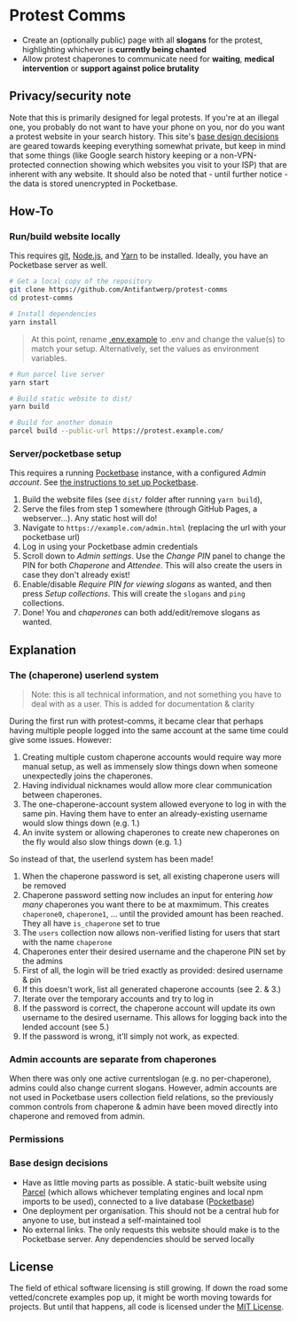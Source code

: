 # Protest Comms

- Create an (optionally public) page with all **slogans** for the protest, highlighting whichever is **currently being chanted**
- Allow protest chaperones to communicate need for **waiting**, **medical intervention** or **support against police brutality**

## Privacy/security note
Note that this is primarily designed for legal protests. If you're at an illegal one, you probably do not want to have your phone on you, nor do you want a protest website in your search history. This site's [base design decisions](#base-design-decisions) are geared towards keeping everything somewhat private, but keep in mind that some things (like Google search history keeping or a non-VPN-protected connection showing which websites you visit to your ISP) that are inherent with any website. It should also be noted that - until further notice - the data is stored unencrypted in Pocketbase.

## How-To
### Run/build website locally
This requires [git](https://git-scm.com/), [Node.js](https://nodejs.org/), and [Yarn](https://yarnpkg.com/getting-started/install) to be installed. Ideally, you have an Pocketbase server as well.

```bash
# Get a local copy of the repository
git clone https://github.com/Antifantwerp/protest-comms
cd protest-comms

# Install dependencies
yarn install
```

> At this point, rename [.env.example](.env.example) to .env and change the value(s) to match your setup.
> Alternatively, set the values as environment variables.

```bash
# Run parcel live server
yarn start

# Build static website to dist/
yarn build

# Build for another domain
parcel build --public-url https://protest.example.com/
```

### Server/pocketbase setup
This requires a running [Pocketbase](https://pocketbase.io/) instance, with a configured *Admin account*.
See [the instructions to set up Pocketbase](https://pocketbase.io/docs/).

1. Build the website files (see `dist/` folder after running `yarn build`),
2. Serve the files from step 1 somewhere (through GitHub Pages, a webserver...). Any static host will do!
3. Navigate to `https://example.com/admin.html` (replacing the url with your pocketbase url)
4. Log in using your Pocketbase admin credentials
5. Scroll down to *Admin settings*. Use the *Change PIN* panel to change the PIN for both *Chaperone* and *Attendee*. This will also create the users in case they don't already exist!
6. Enable/disable *Require PIN for viewing slogans* as wanted, and then press *Setup collections*. This will create the `slogans` and `ping` collections.
7. Done! You and *chaperones* can both add/edit/remove slogans as wanted.

## Explanation
### The (chaperone) userlend system
> Note: this is all technical information, and not something you have to deal with as a user. This is added for documentation & clarity

During the first run with protest-comms, it became clear that perhaps having multiple people logged into the same account at the same time could give some issues. However:
1. Creating multiple custom chaperone accounts would require way more manual setup, as well as immensely slow things down when someone unexpectedly joins the chaperones.
2. Having individual nicknames would allow more clear communication between chaperones.
3. The one-chaperone-account system allowed everyone to log in with the same pin. Having them have to enter an already-existing username would
slow things down (e.g. 1.)
4. An invite system or allowing chaperones to create new chaperones on the fly would also slow things down (e.g. 1.)

So instead of that, the userlend system has been made!
1. When the chaperone password is set, all existing chaperone users will be removed
2. Chaperone password setting now includes an input for entering *how many* chaperones you want there to be at maxmimum. This creates `chaperone0`, `chaperone1`, ... until the provided amount has been reached. They all have `is_chaperone` set to true
3. The `users` collection now allows non-verified listing for users that start with the name `chaperone`
4. Chaperones enter their desired username and the chaperone PIN set by the admins
5. First of all, the login will be tried exactly as provided: desired username & pin
6. If this doesn't work, list all generated chaperone accounts (see 2. & 3.) 
7. Iterate over the temporary accounts and try to log in
8. If the password is correct, the chaperone account will update its own username to the desired username. This allows for logging back into the lended account (see 5.)
9. If the password is wrong, it'll simply not work, as expected. 

### Admin accounts are separate from chaperones
When there was only one active currentslogan (e.g. no per-chaperone), admins could also change current slogans. However, admin accounts are not used in Pocketbase users collection field relations, so the previously common controls from chaperone & admin have been moved directly into chaperone and removed from admin.

### Permissions


### Base design decisions
- Have as little moving parts as possible. A static-built website using [Parcel](https://parceljs.org/) (which allows whichever templating engines and local npm imports to be used), connected to a live database ([Pocketbase](https://pocketbase.io/))
- One deployment per organisation. This should not be a central hub for anyone to use, but instead a self-maintained tool
- No external links. The only requests this website should make is to the Pocketbase server. Any dependencies should be served locally


## License
The field of ethical software licensing is still growing. If down the road some vetted/concrete examples pop up, it might be worth moving towards for projects. But until that happens, all code is licensed under the [MIT License](LICENSE).

